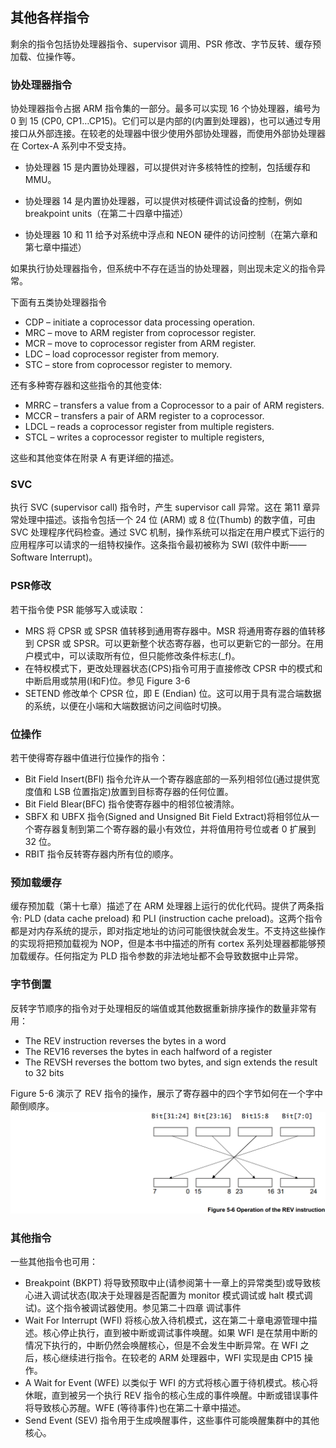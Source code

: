 ## 其他各样指令

剩余的指令包括协处理器指令、supervisor 调用、PSR 修改、字节反转、缓存预加载、位操作等。

### 协处理器指令

协处理器指令占据 ARM 指令集的一部分。最多可以实现 16 个协处理器，编号为 0 到 15 \(CP0, CP1…CP15\)。它们可以是内部的\(内置到处理器\)，也可以通过专用接口从外部连接。在较老的处理器中很少使用外部协处理器，而使用外部协处理器在 Cortex-A 系列中不受支持。

* 协处理器 15 是内置协处理器，可以提供对许多核特性的控制，包括缓存和 MMU。

* 协处理器 14 是内置协处理器，可以提供对核硬件调试设备的控制，例如 breakpoint units（在第二十四章中描述）

* 协处理器 10 和 11 给予对系统中浮点和 NEON 硬件的访问控制（在第六章和第七章中描述）

如果执行协处理器指令，但系统中不存在适当的协处理器，则出现未定义的指令异常。

下面有五类协处理器指令

* CDP – initiate a coprocessor data processing operation.
* MRC – move to ARM register from coprocessor register.
* MCR – move to coprocessor register from ARM register.
* LDC – load coprocessor register from memory.
* STC – store from coprocessor register to memory.

还有多种寄存器和这些指令的其他变体:

* MRRC – transfers a value from a Coprocessor to a pair of ARM registers.
* MCCR – transfers a pair of ARM register to a coprocessor.
* LDCL – reads a coprocessor register from multiple registers.
* STCL – writes a coprocessor register to multiple registers,

这些和其他变体在附录 A 有更详细的描述。

### SVC

执行 SVC \(supervisor call\) 指令时，产生 supervisor call 异常。这在 第11 章异常处理中描述。该指令包括一个 24 位 \(ARM\) 或 8 位\(Thumb\) 的数字值，可由 SVC 处理程序代码检查。通过 SVC 机制，操作系统可以指定在用户模式下运行的应用程序可以请求的一组特权操作。这条指令最初被称为 SWI \(软件中断——Software Interrupt\)。

### PSR修改

若干指令使 PSR 能够写入或读取：

* MRS 将 CPSR 或 SPSR 值转移到通用寄存器中。MSR 将通用寄存器的值转移到 CPSR 或 SPSR。可以更新整个状态寄存器，也可以更新它的一部分。在用户模式中，可以读取所有位，但只能修改条件标志\(\_f\)。
* 在特权模式下，更改处理器状态\(CPS\)指令可用于直接修改 CPSR 中的模式和中断启用或禁用\(I和F\)位。参见 Figure 3-6
* SETEND 修改单个 CPSR 位，即 E \(Endian\) 位。这可以用于具有混合端数据的系统，以便在小端和大端数据访问之间临时切换。

### 位操作

若干使得寄存器中值进行位操作的指令：

* Bit Field Insert\(BFI\) 指令允许从一个寄存器底部的一系列相邻位\(通过提供宽度值和 LSB 位置指定\)放置到目标寄存器的任何位置。
* Bit Field Blear\(BFC\) 指令使寄存器中的相邻位被清除。
* SBFX 和 UBFX 指令\(Signed and Unsigned Bit Field Extract\)将相邻位从一个寄存器复制到第二个寄存器的最小有效位，并将值用符号位或者 0 扩展到 32 位。
* RBIT 指令反转寄存器内所有位的顺序。

### 预加载缓存

缓存预加载（第十七章）描述了在 ARM 处理器上运行的优化代码。提供了两条指令: PLD \(data cache preload\) 和 PLI \(instruction cache preload\)。这两个指令都是对内存系统的提示，即对指定地址的访问可能很快就会发生。不支持这些操作的实现将把预加载视为 NOP，但是本书中描述的所有 cortex 系列处理器都能够预加载缓存。任何指定为 PLD 指令参数的非法地址都不会导致数据中止异常。

### 字节倒置

反转字节顺序的指令对于处理相反的端值或其他数据重新排序操作的数量非常有用：

* The REV instruction reverses the bytes in a word
* The REV16 reverses the bytes in each halfword of a register
* The REVSH reverses the bottom two bytes, and sign extends the result to 32 bits

Figure 5-6 演示了 REV 指令的操作，展示了寄存器中的四个字节如何在一个字中颠倒顺序。![](../assets/figure5-6.png)

### 其他指令

一些其他指令也可用：

* Breakpoint \(BKPT\) 将导致预取中止\(请参阅第十一章上的异常类型\)或导致核心进入调试状态\(取决于处理器是否配置为 monitor 模式调试或 halt 模式调试\)。这个指令被调试器使用。参见第二十四章 调试事件
* Wait For Interrupt \(WFI\) 将核心放入待机模式，这在第二十章电源管理中描述。核心停止执行，直到被中断或调试事件唤醒。如果 WFI 是在禁用中断的情况下执行的，中断仍然会唤醒核心，但是不会发生中断异常。在 WFI 之后，核心继续进行指令。在较老的 ARM 处理器中，WFI 实现是由 CP15 操作。
* A Wait for Event \(WFE\) 以类似于 WFI 的方式将核心置于待机模式。核心将休眠，直到被另一个执行 REV 指令的核心生成的事件唤醒。中断或错误事件将导致核心苏醒。WFE \(等待事件\)也在第二十章中描述。
* Send Event \(SEV\) 指令用于生成唤醒事件，这些事件可能唤醒集群中的其他核心。



